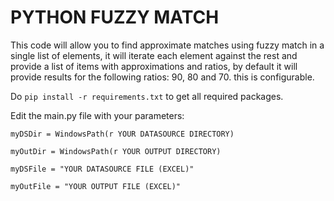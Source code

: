 # PYTHON FUZZY MATCH

This code will allow you to find approximate matches using fuzzy match in a single list of elements, it will iterate each element against the rest and provide a list of items with approximations and ratios, by default it will provide results for the following ratios: 90, 80 and 70.  this is configurable.

Do `pip install -r requirements.txt` to get all required packages.

Edit the main.py file with your parameters:

`myDSDir = WindowsPath(r YOUR DATASOURCE DIRECTORY)`

`myOutDir = WindowsPath(r YOUR OUTPUT DIRECTORY)`

`myDSFile = "YOUR DATASOURCE FILE (EXCEL)"`

`myOutFile = "YOUR OUTPUT FILE (EXCEL)"`